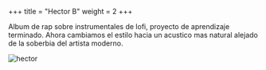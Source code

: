+++
title = "Hector B"
weight = 2
+++

Album de rap sobre instrumentales de lofi, proyecto de aprendizaje terminado. Ahora cambiamos el estilo hacia un acustico mas natural alejado de la soberbia del artista moderno.

![hector](/hector.jpg)
